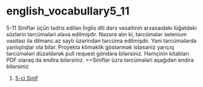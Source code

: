 # english_vocabullary5_11
5-11 Siniflər üçün tədris edilən İnglis dili dərs vəsaitinin arxasaıdakı lüğətdəki sözlərin tərcümələri əlavə edilmişdir.
Nəzərə alın ki, tərcümələr selenium vasitəsi ilə dilmanc.az saytı üzərindən tərcümə edilmişdir. Yəni tərcümələrdə yanlışılıqlar ola bilər. Proyektə köməklik göstərmək istəsəniz yarıçıq tərcümələri düzəldərək pull request göndərə bilərsiniz.
Həmçinin kitabları PDF olaraq da endirə bilərsiniz.
==Siniflər üzrə tərcümələri aşağıdan endirə bilərsiniz
1. [5-ci Sinif](5/5.xlsx)
